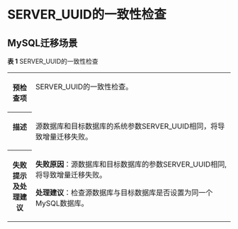 # SERVER\_UUID的一致性检查<a name="drs_11_0025"></a>

## MySQL迁移场景<a name="section951717570246"></a>

**表 1**  SERVER\_UUID的一致性检查

<a name="table9224429145915"></a>
<table><tbody><tr id="row1725662975918"><th class="firstcol" valign="top" width="11%" id="mcps1.2.3.1.1"><p id="p2025612295590"><a name="p2025612295590"></a><a name="p2025612295590"></a><strong id="b1256182915912"><a name="b1256182915912"></a><a name="b1256182915912"></a>预检查项</strong></p>
</th>
<td class="cellrowborder" valign="top" width="89%" headers="mcps1.2.3.1.1 "><p id="p627012919591"><a name="p627012919591"></a><a name="p627012919591"></a>SERVER_UUID的一致性检查。</p>
</td>
</tr>
<tr id="row9270132995914"><th class="firstcol" valign="top" width="11%" id="mcps1.2.3.2.1"><p id="p8287182917591"><a name="p8287182917591"></a><a name="p8287182917591"></a><strong id="b0287172915910"><a name="b0287172915910"></a><a name="b0287172915910"></a>描述</strong></p>
</th>
<td class="cellrowborder" valign="top" width="89%" headers="mcps1.2.3.2.1 "><p id="p2287102965911"><a name="p2287102965911"></a><a name="p2287102965911"></a>源数据库和目标数据库的系统参数SERVER_UUID相同，将导致增量迁移失败。</p>
</td>
</tr>
<tr id="row8287142915915"><th class="firstcol" valign="top" width="11%" id="mcps1.2.3.3.1"><p id="p6303132925913"><a name="p6303132925913"></a><a name="p6303132925913"></a><strong id="b103035294594"><a name="b103035294594"></a><a name="b103035294594"></a>失败提示及<strong id="b14490151682817"><a name="b14490151682817"></a><a name="b14490151682817"></a>处理建议</strong></strong></p>
</th>
<td class="cellrowborder" valign="top" width="89%" headers="mcps1.2.3.3.1 "><p id="p1830392914594"><a name="p1830392914594"></a><a name="p1830392914594"></a><strong id="b3733349123219"><a name="b3733349123219"></a><a name="b3733349123219"></a>失败原因</strong>：源数据库和目标数据库的参数SERVER_UUID相同, 将导致增量迁移失败。</p>
<p id="p11226153214386"><a name="p11226153214386"></a><a name="p11226153214386"></a><strong id="b14548638193514"><a name="b14548638193514"></a><a name="b14548638193514"></a>处理建议</strong>：检查源数据库与目标数据库是否设置为同一个MySQL数据库。</p>
</td>
</tr>
</tbody>
</table>

